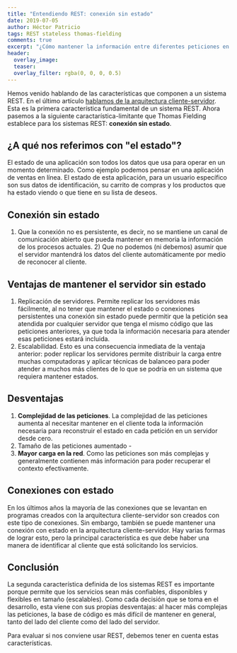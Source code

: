 ```yaml
---
title: "Entendiendo REST: conexión sin estado"
date: 2019-07-05
author: Héctor Patricio
tags: REST stateless thomas-fielding
comments: true
excerpt: "¿Cómo mantener la información entre diferentes peticiones en un sistema REST?"
header:
  overlay_image: 
  teaser: 
  overlay_filter: rgba(0, 0, 0, 0.5)
---
```


Hemos venido hablando de las características que componen a un sistema REST. En el último artículo [hablamos de la arquitectura cliente-servidor](/2019/07/04/entendiendo-rest-arquitectura-cliente-servidor.html). Esta es la primera característica fundamental de un sistema REST. Ahora pasemos a la siguiente caractarística-limitante que Thomas Fielding establece para los sistemas REST: **conexión sin estado**.

## ¿A qué nos referimos con "el estado"?

El estado de una aplicación son todos los datos que usa para operar en un momento determinado.
Como ejemplo podemos pensar en una aplicación de ventas en línea. El estado de esta aplicación, para un usuario específico son sus datos de identificación, su carrito de compras y los productos que ha estado viendo o que tiene en su lista de deseos.


## Conexión sin estado


1) Que la conexión no es persistente, es decir, no se mantiene un canal de comunicación abierto que pueda mantener en memoria la información de los procesos actuales. 2) Que no podemos (ni debemos) asumir que el servidor mantendrá los datos del cliente automáticamente por medio de reconocer al cliente.


## Ventajas de mantener el servidor sin estado

1. Replicación de servidores. Permite replicar los servidores más fácilmente, al no tener que mantener el estado o conexiones persistentes una conexión sin estado puede permitir que la petición sea atendida por cualquier servidor que tenga el mismo código que las peticiones anteriores, ya que toda la información necesaria para atender esas peticiones estará incluida.
2. Escalabilidad. Esto es una consecuencia inmediata de la ventaja anterior: poder replicar los servidores permite distribuir la carga entre muchas computadoras y aplicar técnicas de balanceo para poder atender a muchos más clientes de lo que se podría en un sistema que requiera mantener estados.

## Desventajas

1. **Complejidad de las peticiones**. La complejidad de las peticiones aumenta al necesitar mantener en el cliente toda la información necesaria para reconstruir el estado en cada petición en un servidor desde cero.
2. Tamaño de las peticiones aumentado -
3. **Mayor carga en la red**. Como las peticiones son más complejas y generalmente contienen más información para  poder recuperar el contexto efectivamente.


## Conexiones con estado

En los últimos años la mayoría de las conexiones que se levantan en programas creados con la arquitectura cliente-servidor son creados con este tipo de conexiones. Sin embargo, también se puede mantener una conexión con estado en la arquitectura cliente-servidor. Hay varias formas de lograr esto, pero la principal característica es que debe haber una manera de identificar al cliente que está solicitando los servicios.

## Conclusión

La segunda característica definida de los sistemas REST es importante porque permite que los servicios sean más confiables, disponibles y flexibles en tamaño (escalables). Como cada decisión que se toma en el desarrollo, esta viene con sus propias desventajas: al hacer más complejas las peticiones, la base de código es más difícil de mantener en general, tanto del lado del cliente como del lado del servidor.
 
Para evaluar si nos conviene usar REST, debemos tener en cuenta estas características.